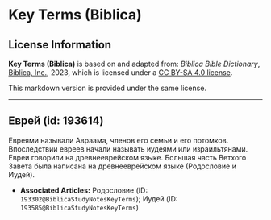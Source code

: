 # Key Terms (Biblica)

## License Information

**Key Terms (Biblica)** is based on and adapted from: _Biblica Bible Dictionary_, [Biblica, Inc.](https://www.biblica.com/), 2023, which is licensed under a [CC BY-SA 4.0 license](https://creativecommons.org/licenses/by-sa/4.0/legalcode.en).

This markdown version is provided under the same license.



--------------------------------

## Еврей (id: 193614)

Евреями называли Авраама, членов его семьи и его потомков. Впоследствии евреев начали называть иудеями или израильтянами. Евреи говорили на древнееврейском языке. Большая часть Ветхого Завета была написана на древнееврейском языке (Родословие и Иудей).

* **Associated Articles:** Родословие  (ID: `193302@BiblicaStudyNotesKeyTerms`); Иудей (ID: `193585@BiblicaStudyNotesKeyTerms`)

